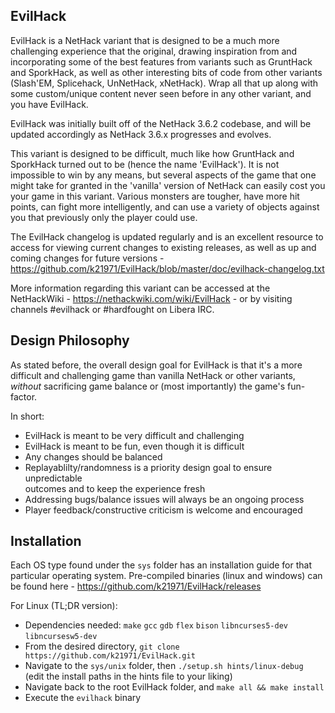 ## EvilHack

EvilHack is a NetHack variant that is designed to be a much more challenging
experience that the original, drawing inspiration from and incorporating some
of the best features from variants such as GruntHack and SporkHack, as well
as other interesting bits of code from other variants (Slash'EM, Splicehack,
UnNetHack, xNetHack).  Wrap all that up along with some custom/unique content
never seen before in any other variant, and you have EvilHack.

EvilHack was initially built off of the NetHack 3.6.2 codebase, and will be
updated accordingly as NetHack 3.6.x progresses and evolves.

This variant is designed to be difficult, much like how GruntHack and SporkHack
turned out to be (hence the name 'EvilHack').  It is not impossible to win by
any means, but several aspects of the game that one might take for granted in
the 'vanilla' version of NetHack can easily cost you your game in this variant.
Various monsters are tougher, have more hit points, can fight more intelligently,
and can use a variety of objects against you that previously only the player
could use.

The EvilHack changelog is updated regularly and is an excellent resource to
access for viewing current changes to existing releases, as well as up and
coming changes for future versions -
https://github.com/k21971/EvilHack/blob/master/doc/evilhack-changelog.txt

More information regarding this variant can be accessed at the NetHackWiki -
https://nethackwiki.com/wiki/EvilHack - or by visiting channels #evilhack
or #hardfought on Libera IRC.

## Design Philosophy

As stated before, the overall design goal for EvilHack is that it's a more
difficult and challenging game than vanilla NetHack or other variants,
*without* sacrificing game balance or (most importantly) the game's fun-factor.

In short:
- EvilHack is meant to be very difficult and challenging
- EvilHack is meant to be fun, even though it is difficult
- Any changes should be balanced
- Replayablilty/randomness is a priority design goal to ensure unpredictable  
  outcomes and to keep the experience fresh
- Addressing bugs/balance issues will always be an ongoing process
- Player feedback/constructive criticism is welcome and encouraged

## Installation

Each OS type found under the `sys` folder has an installation guide for that
particular operating system. Pre-compiled binaries (linux and windows) can be
found here - https://github.com/k21971/EvilHack/releases

For Linux (TL;DR version):
- Dependencies needed: `make` `gcc` `gdb` `flex` `bison` `libncurses5-dev` `libncursesw5-dev`
- From the desired directory, `git clone https://github.com/k21971/EvilHack.git`
- Navigate to the `sys/unix` folder, then `./setup.sh hints/linux-debug`  
  (edit the install paths in the hints file to your liking)
- Navigate back to the root EvilHack folder, and `make all && make install`
- Execute the `evilhack` binary

